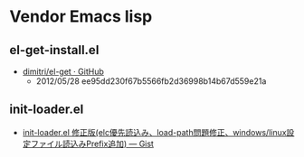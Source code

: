 # Vendor Emacs lisp

## el-get-install.el

- [dimitri/el-get · GitHub](https://github.com/dimitri/el-get)
    - 2012/05/28 ee95dd230f67b5566fb2d36998b14b67d559e21a

## init-loader.el

- [init-loader.el 修正版(elc優先読込み、load-path問題修正、windows/linux設定ファイル読込みPrefix追加) — Gist](https://gist.github.com/1021706)

